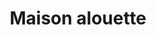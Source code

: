 ---
# You don't need to edit this file, it's empty on purpose.
# Edit theme's home layout instead if you wanna make some changes
# See: https://jekyllrb.com/docs/themes/#overriding-theme-defaults
layout: home
title: Maison alouette
header:
    image: assets/images/AlbanedeMarnhac-Photographe-25.jpg
excerpt: Maison alouette vous propose un vestiaire élégant et rétro dans l'air du temps.
author_profile: false
instagram_posts:
    - CM-OUODnXDp
---